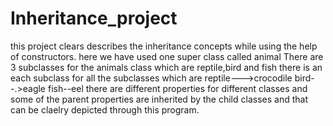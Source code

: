 # Inheritance_project
this project clears describes the inheritance concepts while using the help of constructors.
here we have used one super class called animal
There are 3 subclasses for the animals class which are reptile,bird and fish
there is an each subclass for all the subclasses which are
reptile--->crocodile
bird--.>eagle
fish--eel
there are different properties for different classes and some of the parent properties are inherited by the child classes and that can be claelry depicted through 
this program.
